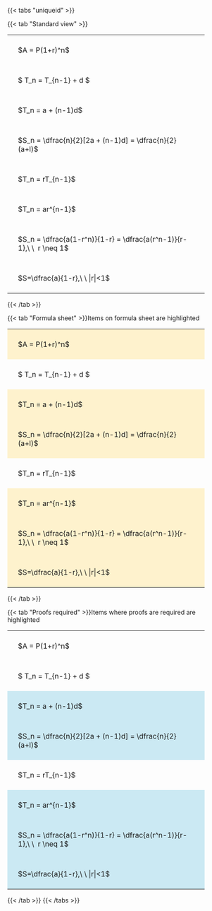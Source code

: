 ---
---

{{< tabs "uniqueid" >}}

{{< tab "Standard view" >}}

<style type="text/css">
#T_71042 th.col_heading {
  text-align: left;
  font-size: 1em;
}
#T_71042 td {
  text-align: left;
  font-size: 1em;
  padding: 1.5em;
}
#T_71042_row0_col0, #T_71042_row1_col0, #T_71042_row2_col0, #T_71042_row3_col0, #T_71042_row4_col0, #T_71042_row5_col0, #T_71042_row6_col0, #T_71042_row7_col0 {
  width: 400px;
  white-space: pre-wrap;
}
</style>
<table id="T_71042">
  <thead>
  </thead>
  <tbody>
    <tr>
      <td id="T_71042_row0_col0" class="data row0 col0" >$A = P(1+r)^n$</td>
    </tr>
    <tr>
      <td id="T_71042_row1_col0" class="data row1 col0" >$ T_n = T_{n-1} + d $</td>
    </tr>
    <tr>
      <td id="T_71042_row2_col0" class="data row2 col0" >$T_n = a + (n-1)d$</td>
    </tr>
    <tr>
      <td id="T_71042_row3_col0" class="data row3 col0" >$S_n = \dfrac{n}{2}[2a + (n-1)d] = \dfrac{n}{2}(a+l)$</td>
    </tr>
    <tr>
      <td id="T_71042_row4_col0" class="data row4 col0" >$T_n = rT_{n-1}$</td>
    </tr>
    <tr>
      <td id="T_71042_row5_col0" class="data row5 col0" >$T_n = ar^{n-1}$</td>
    </tr>
    <tr>
      <td id="T_71042_row6_col0" class="data row6 col0" >$S_n = \dfrac{a(1-r^n)}{1-r} = \dfrac{a(r^n-1)}{r-1},\ \  r \neq 1$</td>
    </tr>
    <tr>
      <td id="T_71042_row7_col0" class="data row7 col0" >$S=\dfrac{a}{1-r},\ \ |r|<1$</td>
    </tr>
  </tbody>
</table>
{{< /tab >}}

{{< tab "Formula sheet" >}}Items on formula sheet are highlighted
<br>
<style type="text/css">
#T_d0f16 th.col_heading {
  text-align: left;
  font-size: 1em;
}
#T_d0f16 td {
  text-align: left;
  font-size: 1em;
  padding: 1.5em;
}
#T_d0f16_row0_col0, #T_d0f16_row2_col0, #T_d0f16_row3_col0, #T_d0f16_row5_col0, #T_d0f16_row6_col0, #T_d0f16_row7_col0 {
  width: 400px;
  background-color: rgba(255,194,10, 0.2);
  white-space: pre-wrap;
}
#T_d0f16_row1_col0, #T_d0f16_row4_col0 {
  width: 400px;
  white-space: pre-wrap;
}
</style>
<table id="T_d0f16">
  <thead>
  </thead>
  <tbody>
    <tr>
      <td id="T_d0f16_row0_col0" class="data row0 col0" >$A = P(1+r)^n$</td>
    </tr>
    <tr>
      <td id="T_d0f16_row1_col0" class="data row1 col0" >$ T_n = T_{n-1} + d $</td>
    </tr>
    <tr>
      <td id="T_d0f16_row2_col0" class="data row2 col0" >$T_n = a + (n-1)d$</td>
    </tr>
    <tr>
      <td id="T_d0f16_row3_col0" class="data row3 col0" >$S_n = \dfrac{n}{2}[2a + (n-1)d] = \dfrac{n}{2}(a+l)$</td>
    </tr>
    <tr>
      <td id="T_d0f16_row4_col0" class="data row4 col0" >$T_n = rT_{n-1}$</td>
    </tr>
    <tr>
      <td id="T_d0f16_row5_col0" class="data row5 col0" >$T_n = ar^{n-1}$</td>
    </tr>
    <tr>
      <td id="T_d0f16_row6_col0" class="data row6 col0" >$S_n = \dfrac{a(1-r^n)}{1-r} = \dfrac{a(r^n-1)}{r-1},\ \  r \neq 1$</td>
    </tr>
    <tr>
      <td id="T_d0f16_row7_col0" class="data row7 col0" >$S=\dfrac{a}{1-r},\ \ |r|<1$</td>
    </tr>
  </tbody>
</table>
{{< /tab >}}

{{< tab "Proofs required" >}}Items where proofs are required are highlighted
<br>
<style type="text/css">
#T_8c5ee th.col_heading {
  text-align: left;
  font-size: 1em;
}
#T_8c5ee td {
  text-align: left;
  font-size: 1em;
  padding: 1.5em;
}
#T_8c5ee_row0_col0, #T_8c5ee_row1_col0, #T_8c5ee_row4_col0 {
  width: 400px;
  white-space: pre-wrap;
}
#T_8c5ee_row2_col0, #T_8c5ee_row3_col0, #T_8c5ee_row5_col0, #T_8c5ee_row6_col0, #T_8c5ee_row7_col0 {
  width: 400px;
  background-color: rgba(0,150,200, 0.2);
  white-space: pre-wrap;
}
</style>
<table id="T_8c5ee">
  <thead>
  </thead>
  <tbody>
    <tr>
      <td id="T_8c5ee_row0_col0" class="data row0 col0" >$A = P(1+r)^n$</td>
    </tr>
    <tr>
      <td id="T_8c5ee_row1_col0" class="data row1 col0" >$ T_n = T_{n-1} + d $</td>
    </tr>
    <tr>
      <td id="T_8c5ee_row2_col0" class="data row2 col0" >$T_n = a + (n-1)d$</td>
    </tr>
    <tr>
      <td id="T_8c5ee_row3_col0" class="data row3 col0" >$S_n = \dfrac{n}{2}[2a + (n-1)d] = \dfrac{n}{2}(a+l)$</td>
    </tr>
    <tr>
      <td id="T_8c5ee_row4_col0" class="data row4 col0" >$T_n = rT_{n-1}$</td>
    </tr>
    <tr>
      <td id="T_8c5ee_row5_col0" class="data row5 col0" >$T_n = ar^{n-1}$</td>
    </tr>
    <tr>
      <td id="T_8c5ee_row6_col0" class="data row6 col0" >$S_n = \dfrac{a(1-r^n)}{1-r} = \dfrac{a(r^n-1)}{r-1},\ \  r \neq 1$</td>
    </tr>
    <tr>
      <td id="T_8c5ee_row7_col0" class="data row7 col0" >$S=\dfrac{a}{1-r},\ \ |r|<1$</td>
    </tr>
  </tbody>
</table>
{{< /tab >}}
{{< /tabs >}}